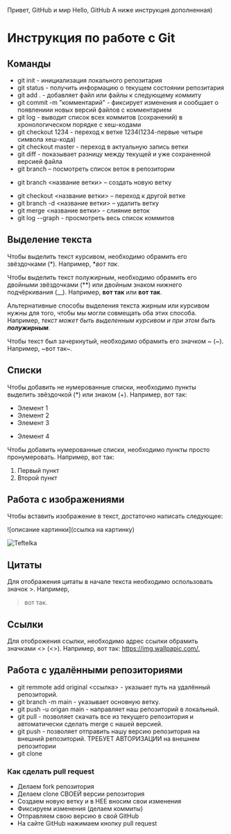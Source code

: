 Привет, GitHub и мир
Hello, GitHub
А ниже инструкция дополненная)

# Инструкция по работе с Git

## Команды

* git init - инициализация локального репозитария
* git status - получить информацию о текущем состоянии репозитария
* git add . - добавляет файл или файлы к следующему коммиту
* git commit -m "комментарий" - фиксирует изменения и сообщает о появлениии новых версий файлов c комментарием
* git log - выводит список всех коммитов (сохранений) в хронологическом порядке с хеш-кодами
* git checkout 1234 - переход к ветке 1234(1234-первые четыре символа хеш-кода)
* git checkout master - переход в актуальную запись ветки
* git diff - показывает разницу между текущей и уже сохраненной версией файла
* git branch – посмотреть список веток в репозитории
+ git branch <название ветки> – создать новую ветку
* git checkout <название ветки> – переход к другой ветке
* git branch -d <название ветки> – удалить ветку
* git merge <название ветки> - слияние веток
* git log --graph - просмотреть весь список коммитов

## Выделение текста 

Чтобы выделить текст курсивом, необходимо обрамить его звёздочками (*). Например, **вот так*.

Чтобы выделить текст полужирным, необходимо обрамить его двойными звёздочками (**)  или двойным знаком нижнего подчёркивания (__). Например, **вот так** или __вот так__.

Альтернативные способы выделения текста жирным или курсивом нужны для того, чтобы мы могли совмещать оба этих способа. Например,  _текст может быть выделенным курсивом и при этом быть **полужирным**_. 

Чтобы текст был зачеркнутый, необходимо обрамить его значком ~ (~). Например, ~вот так~.

## Списки

Чтобы добавить не нумерованные списки, необходимо пункты выделить звёздочкой (*) или знаком (+). Например, вот так:

* Элемент 1
* Элемент 2
* Элемент 3
+ Элемент 4

Чтобы добавить нумерованные списки, необходимо пункты просто пронумеровать. Например, вот так:

1. Первый пункт
2. Второй пункт
## Работа с изображениями

Чтобы вставить изображение в текст, достаточно написать следующее: 

![описание картинки](ссылка на картинку)

![Teftelka](Teftelka.jpg)
## Цитаты

Для отображения цитаты в начале текста необходимо оспользовать значок >. Например, 
> вот так.

## Ссылки

Для отоброжения ссылки, необходимо адрес ссылки обрамить значками <> (<>). Например, вот так:
<https://img.wallpapic.com/.>

## Работа с удалёнными репозиториями

* git remmote add original <ссылка> - указыает путь на удалённый репозиторий.
* git branch -m  main - указывает основную ветку.
* git push -u origan main - направляет наш репозиторий в локальный.
* git pull - позволяет скачать все из текущего репозитория и автоматически сделать merge с нашей версией.
* git push - позволяет отправить нашу версию репозитория на внешний репозиторий. ТРЕБУЕТ АВТОРИЗАЦИИ на внешнем репозитории
* git clone 

### Как сделать pull request

* Делаем fork репозитория
* Делаем clone СВОЕЙ версии репозитория
* Создаем новую ветку и в НЕЕ вносим свои изменения
* Фиксируем изменения (делаем коммиты)
* Отправляем свою версию в свой GitHub
* На сайте GitHub нажимаем кнопку pull request 